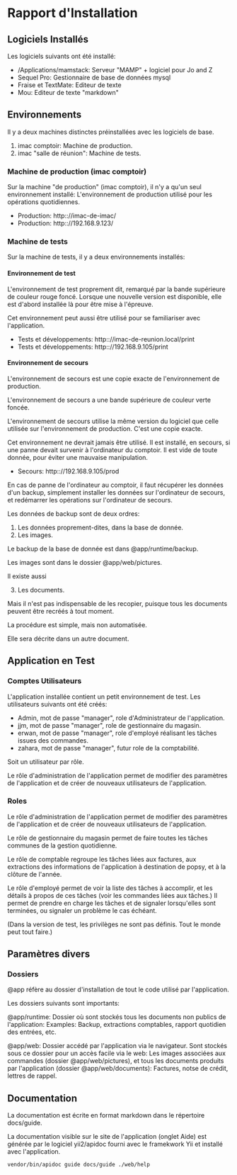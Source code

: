 # Rapport d'Installation

## Logiciels Installés

Les logiciels suivants ont été installé:

* /Applications/mamstack: Serveur "MAMP" + logiciel pour Jo and Z
* Sequel Pro: Gestionnaire de base de données mysql
* Fraise et TextMate: Editeur de texte
* Mou: Editeur de texte "markdown"

## Environnements

Il y a deux machines distinctes préinstallées avec les logiciels de base.

1. imac comptoir: Machine de production.
2. imac "salle de réunion": Machine de tests.

### Machine de production (imac comptoir)

Sur la machine "de production" (imac comptoir), il n'y a qu'un seul environnement installé:
L'environnement de production utilisé pour les opérations quotidiennes.

* Production: http:://imac-de-imac/
* Production: http:://192.168.9.123/

### Machine de tests

Sur la machine de tests, il y a deux environnements installés:

#### Environnement de test

L'environnement de test proprement dit, remarqué par la bande supérieure de couleur rouge foncé.
Lorsque une nouvelle version est disponible, elle est d'abord installée là pour être mise à l'épreuve.

Cet environnement peut aussi être utilisé pour se familiariser avec l'application.

* Tests et développements: http:://imac-de-reunion.local/print
* Tests et développements: http:://192.168.9.105/print


#### Environnement de secours

L'environnement de secours est une copie exacte de l'environnement de production.

L'environnement de secours a une bande supérieure de couleur verte foncée.

L'environnement de secours utilise la même version du logiciel que celle utilisée sur l'environnement de production.
C'est une copie exacte.

Cet environnement ne devrait jamais être utilisé.
Il est installé, en secours, si une panne devait survenir à l'ordinateur du comptoir.
Il est vide de toute donnée, pour éviter une mauvaise manipulation.

* Secours: http:://192.168.9.105/prod

En cas de panne de l'ordinateur au comptoir, il faut récupérer les données d'un backup,
simplement installer les données sur l'ordinateur de secours,
et redémarrer les opérations sur l'ordinateur de secours.

Les données de backup sont de deux ordres:

1. Les données proprement-dites, dans la base de donnée.
2. Les images.

Le backup de la base de donnée est dans @app/runtime/backup.

Les images sont dans le dossier @app/web/pictures.

Il existe aussi

3. Les documents.

Mais il n'est pas indispensable de les recopier, puisque tous les documents peuvent être recréés à tout moment.

La procédure est simple, mais non automatisée.

Elle sera décrite dans un autre document.

## Application en Test

### Comptes Utilisateurs

L'application installée contient un petit environnement de test. Les utilisateurs suivants ont été créés:

* Admin, mot de passe "manager", role d'Administrateur de l'application.
* jjm, mot de passe "manager", role de gestionnaire du magasin.
* erwan, mot de passe "manager", role d'employé réalisant les tâches issues des commandes.
* zahara, mot de passe "manager", futur role de la comptabilité.

Soit un utilisateur par rôle.

Le rôle d'administration de l'application permet de modifier des paramètres de l'application et de créer de nouveaux utilisateurs de l'application.


### Roles

Le rôle d'administration de l'application permet de modifier des paramètres de l'application et de créer de nouveaux utilisateurs de l'application.

Le rôle de gestionnaire du magasin permet de faire toutes les tâches communes de la gestion quotidienne.

Le rôle de comptable regroupe les tâches liées aux factures, aux extractions des informations de l'application à destination de popsy, et à la clôture de l'année.

Le rôle d'employé permet de voir la liste des tâches à accomplir, et les détails à propos de ces tâches (voir les commandes liées aux tâches.) Il permet de prendre en charge les tâches et de signaler lorsqu'elles sont terminées, ou signaler un problème le cas échéant.

(Dans la version de test, les privilèges ne sont pas définis. Tout le monde peut tout faire.)


## Paramètres divers

### Dossiers

@app réfère au dossier d'installation de tout le code utilisé par l'application.

Les dossiers suivants sont importants:

@app/runtime: Dossier où sont stockés tous les documents non publics de l'application: Examples: Backup, extractions comptables, rapport quotidien des entrées, etc.

@app/web: Dossier accédé par l'application via le navigateur. Sont stockés sous ce dossier pour un accès facile via le web:
Les images associées aux commandes (dossier @app/web/pictures),
et tous les documents produits par l'application (dossier @app/web/documents):
Factures, notse de crédit, lettres de rappel.

## Documentation

La documentation est écrite en format markdown dans le répertoire docs/guide.

La documentation visible sur le site de l'application (onglet Aide) est générée
par le logiciel yii2/apidoc fourni avec le framekwork Yii et installé avec l'application.

```
vendor/bin/apidoc guide docs/guide ./web/help
```

